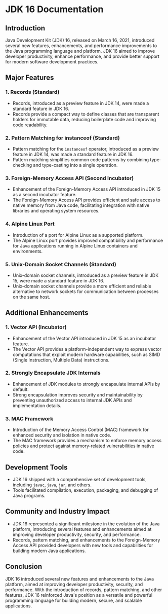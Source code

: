 # JDK 16 Documentation

## Introduction
Java Development Kit (JDK) 16, released on March 16, 2021, introduced several new features, enhancements, and performance improvements to the Java programming language and platform. JDK 16 aimed to improve developer productivity, enhance performance, and provide better support for modern software development practices.

## Major Features

### 1. Records (Standard)
- Records, introduced as a preview feature in JDK 14, were made a standard feature in JDK 16.
- Records provide a compact way to define classes that are transparent holders for immutable data, reducing boilerplate code and improving code readability.

### 2. Pattern Matching for instanceof (Standard)
- Pattern matching for the `instanceof` operator, introduced as a preview feature in JDK 14, was made a standard feature in JDK 16.
- Pattern matching simplifies common code patterns by combining type-checking and type-casting into a single operation.

### 3. Foreign-Memory Access API (Second Incubator)
- Enhancement of the Foreign-Memory Access API introduced in JDK 15 as a second incubator feature.
- The Foreign-Memory Access API provides efficient and safe access to native memory from Java code, facilitating integration with native libraries and operating system resources.

### 4. Alpine Linux Port
- Introduction of a port for Alpine Linux as a supported platform.
- The Alpine Linux port provides improved compatibility and performance for Java applications running in Alpine Linux containers and environments.

### 5. Unix-Domain Socket Channels (Standard)
- Unix-domain socket channels, introduced as a preview feature in JDK 15, were made a standard feature in JDK 16.
- Unix-domain socket channels provide a more efficient and reliable alternative to network sockets for communication between processes on the same host.

## Additional Enhancements

### 1. Vector API (Incubator)
- Enhancement of the Vector API introduced in JDK 15 as an incubator feature.
- The Vector API provides a platform-independent way to express vector computations that exploit modern hardware capabilities, such as SIMD (Single Instruction, Multiple Data) instructions.

### 2. Strongly Encapsulate JDK Internals
- Enhancement of JDK modules to strongly encapsulate internal APIs by default.
- Strong encapsulation improves security and maintainability by preventing unauthorized access to internal JDK APIs and implementation details.

### 3. MAC Framework
- Introduction of the Memory Access Control (MAC) framework for enhanced security and isolation in native code.
- The MAC framework provides a mechanism to enforce memory access policies and protect against memory-related vulnerabilities in native code.

## Development Tools
- JDK 16 shipped with a comprehensive set of development tools, including `javac`, `java`, `jar`, and others.
- Tools facilitated compilation, execution, packaging, and debugging of Java programs.

## Community and Industry Impact
- JDK 16 represented a significant milestone in the evolution of the Java platform, introducing several features and enhancements aimed at improving developer productivity, security, and performance.
- Records, pattern matching, and enhancements to the Foreign-Memory Access API provided developers with new tools and capabilities for building modern Java applications.

## Conclusion
JDK 16 introduced several new features and enhancements to the Java platform, aimed at improving developer productivity, security, and performance. With the introduction of records, pattern matching, and other features, JDK 16 reinforced Java's position as a versatile and powerful programming language for building modern, secure, and scalable applications.
